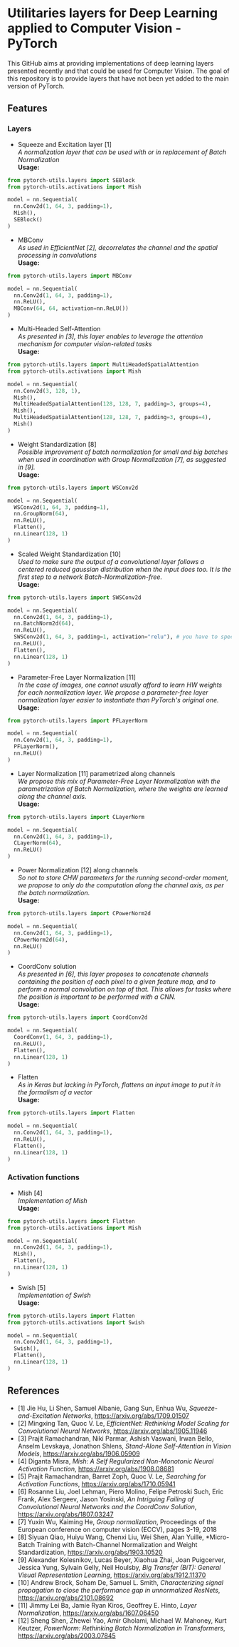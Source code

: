 # Utilitaries layers for Deep Learning applied to Computer Vision - PyTorch
This GitHub aims at providing implementations of deep learning layers presented recently and that could be used for Computer Vision. The goal of this repository is to provide layers that have not been yet added to the main version of PyTorch.

## Features
### Layers
- Squeeze and Excitation layer [1] <br>
*A normalization layer that can be used with or in replacement of Batch Normalization* <br>
**Usage:** 
```python
from pytorch-utils.layers import SEBlock
from pytorch-utils.activations import Mish

model = nn.Sequential(
  nn.Conv2d(1, 64, 3, padding=1),
  Mish(),
  SEBlock()
)
```

- MBConv <br>
*As used in EfficientNet [2], decorrelates the channel and the spatial processing in convolutions* <br>
**Usage:**
```python
from pytorch-utils.layers import MBConv

model = nn.Sequential(
  nn.Conv2d(1, 64, 3, padding=1),
  nn.ReLU(),
  MBConv(64, 64, activation=nn.ReLU())
)
```

- Multi-Headed Self-Attention <br>
*As presented in [3], this layer enables to leverage the attention mechanism for computer vision-related tasks* <br>
**Usage:**
```python
from pytorch-utils.layers import MultiHeadedSpatialAttention
from pytorch-utils.activations import Mish

model = nn.Sequential(
  nn.Conv2d(3, 128, 1),
  Mish(),
  MultiHeadedSpatialAttention(128, 128, 7, padding=3, groups=4),
  Mish(),
  MultiHeadedSpatialAttention(128, 128, 7, padding=3, groups=4),
  Mish()
)
```

- Weight Standardization [8] <br>
*Possible improvement of batch normalization for small and big batches when used in coordination with Group Normalization [7], as suggested in [9].*<br>
**Usage:**
```python
from pytorch-utils.layers import WSConv2d

model = nn.Sequential(
  WSConv2d(1, 64, 3, padding=1),
  nn.GroupNorm(64),
  nn.ReLU(),
  Flatten(),
  nn.Linear(128, 1)
)
```

- Scaled Weight Standardization [10] <br>
*Used to make sure the output of a convolutional layer follows a centered reduced gaussian distribution when the input does too. It is the first step to a network Batch-Normalization-free.*<br>
**Usage:**
```python
from pytorch-utils.layers import SWSConv2d

model = nn.Sequential(
  nn.Conv2d(1, 64, 3, padding=1),
  nn.BatchNorm2d(64),
  nn.ReLU(),
  SWSConv2d(1, 64, 3, padding=1, activation="relu"), # you have to specify the preceding activation
  nn.ReLU(),
  Flatten(),
  nn.Linear(128, 1)
)
```

- Parameter-Free Layer Normalization [11] <br>
*In the case of images, one cannot usually afford to learn HW weights for each normalization layer. We propose a parameter-free layer normalization layer easier to instantiate than PyTorch's original one.*<br>
**Usage:**
```python
from pytorch-utils.layers import PFLayerNorm

model = nn.Sequential(
  nn.Conv2d(1, 64, 3, padding=1),
  PFLayerNorm(),
  nn.ReLU()
)
```

- Layer Normalization [11] parametrized along channels <br>
*We propose this mix of Parameter-Free Layer Normalization with the parametrization of Batch Normalization, where the weights are learned along the channel axis.*<br>
**Usage:**
```python
from pytorch-utils.layers import CLayerNorm

model = nn.Sequential(
  nn.Conv2d(1, 64, 3, padding=1),
  CLayerNorm(64),
  nn.ReLU()
)
```

- Power Normalization [12] along channels <br>
*So not to store CHW parameters for the running second-order moment, we propose to only do the computation along the channel axis, as per the batch normalization.* <br>
**Usage:**
```python
from pytorch-utils.layers import CPowerNorm2d

model = nn.Sequential(
  nn.Conv2d(1, 64, 3, padding=1),
  CPowerNorm2d(64),
  nn.ReLU()
)
```

- CoordConv solution <br>
*As presented in [6], this layer proposes to concatenate channels containing the position of each pixel to a given feature map, and to perform a normal convolution on top of that. This allows for tasks where the position is important to be performed with a CNN.*<br>
**Usage:**
```python
from pytorch-utils.layers import CoordConv2d

model = nn.Sequential(
  CoordConv(1, 64, 3, padding=1),
  nn.ReLU(),
  Flatten(),
  nn.Linear(128, 1)
)
```
- Flatten <br>
*As in Keras but lacking in PyTorch, flattens an input image to put it in the formalism of a vector*<br>
**Usage:**
```python
from pytorch-utils.layers import Flatten

model = nn.Sequential(
  nn.Conv2d(1, 64, 3, padding=1),
  nn.ReLU(),
  Flatten(),
  nn.Linear(128, 1)
)
```

### Activation functions
- Mish [4] <br>
*Implementation of Mish*<br>
**Usage:**
```python
from pytorch-utils.layers import Flatten
from pytorch-utils.activations import Mish

model = nn.Sequential(
  nn.Conv2d(1, 64, 3, padding=1),
  Mish(),
  Flatten(),
  nn.Linear(128, 1)
)
```
- Swish [5] <br>
*Implementation of Swish*<br>
**Usage:**
```python
from pytorch-utils.layers import Flatten
from pytorch-utils.activations import Swish

model = nn.Sequential(
  nn.Conv2d(1, 64, 3, padding=1),
  Swish(),
  Flatten(),
  nn.Linear(128, 1)
)
```

## References
- [1] Jie Hu, Li Shen, Samuel Albanie, Gang Sun, Enhua Wu, *Squeeze-and-Excitation Networks*, https://arxiv.org/abs/1709.01507
- [2] Mingxing Tan, Quoc V. Le, *EfficientNet: Rethinking Model Scaling for Convolutional Neural Networks*, https://arxiv.org/abs/1905.11946
- [3] Prajit Ramachandran, Niki Parmar, Ashish Vaswani, Irwan Bello, Anselm Levskaya, Jonathon Shlens, *Stand-Alone Self-Attention in Vision Models*, https://arxiv.org/abs/1906.05909
- [4] Diganta Misra, *Mish: A Self Regularized Non-Monotonic Neural Activation Function*, https://arxiv.org/abs/1908.08681
- [5] Prajit Ramachandran, Barret Zoph, Quoc V. Le, *Searching for Activation Functions*, https://arxiv.org/abs/1710.05941
- [6] Rosanne Liu, Joel Lehman, Piero Molino, Felipe Petroski Such, Eric Frank, Alex Sergeev, Jason Yosinski, *An Intriguing Failing of Convolutional Neural Networks and the CoordConv Solution*, https://arxiv.org/abs/1807.03247
- [7] Yuxin Wu, Kaiming He, *Group normalization*, Proceedings of the European conference on computer vision (ECCV), pages 3-19, 2018
- [8] Siyuan Qiao, Huiyu Wang, Chenxi Liu, Wei Shen, Alan Yuille, *Micro-Batch Training with Batch-Channel Normalization and Weight Standardization, https://arxiv.org/abs/1903.10520
- [9] Alexander Kolesnikov, Lucas Beyer, Xiaohua Zhai, Joan Puigcerver, Jessica Yung, Sylvain Gelly, Neil Houlsby, *Big Transfer (BiT): General Visual Representation Learning*, https://arxiv.org/abs/1912.11370
- [10] Andrew Brock, Soham De, Samuel L. Smith, *Characterizing signal propagation to close the performance gap in unnormalized ResNets*, https://arxiv.org/abs/2101.08692
- [11] Jimmy Lei Ba, Jamie Ryan Kiros, Geoffrey E. Hinto, *Layer Normalization*, https://arxiv.org/abs/1607.06450
- [12] Sheng Shen, Zhewei Yao, Amir Gholami, Michael W. Mahoney, Kurt Keutzer, *PowerNorm: Rethinking Batch Normalization in Transformers*, https://arxiv.org/abs/2003.07845